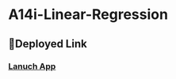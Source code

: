 # A14i-Linear-Regression

## 🚀Deployed Link

### [Lanuch App](https://ai41-regression.herokuapp.com/)
